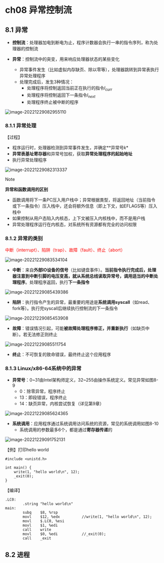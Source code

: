 # ch08 异常控制流

## 8.1 异常

- **控制流**：处理器加电到断电为止，程序计数器会执行一串的指令序列，称为处理器的控制流

- **异常**：控制流中的突变，用来响应处理器状态的某些变化
  - 异常事件发生（比如虚拟内存缺页、除以零等），处理器跳转到异常表执行异常处理程序
  - 处理完成后，发生3种情况：
    - 处理程序将控制返回当前正在执行的指令$I_{curr}$
    - 处理程序将控制返回下一条指令$I_{next}$
    - 处理程序终止被中断的程序

![image-20221229082955110](https://typora-1316228462.cos.ap-guangzhou.myqcloud.com/csapp/image-20221229082955110.png)

### 8.1.1 异常处理

【过程】

- 程序运行时，处理器检测到异常事件发生，并确定**异常号$k$*
- **异常表基址寄存器**和异常号加权，获取**异常处理程序的起始地址**
- 执行异常处理程序

![image-20221229082313337](https://typora-1316228462.cos.ap-guangzhou.myqcloud.com/csapp/image-20221229082313337.png)

> [!NOTE]
>
> **异常和函数调用的区别**
>
> - 函数调用将下一条PC压入用户栈中；异常根据类型，将返回地址（当前指令或下一条指令）压入栈中，还会将额外信息（即上下文，如EFLAGS等）压入栈中
> - 如果控制从用户态陷入内核态，上下文被压入内核栈中，而不是用户栈
> - 异常处理程序运行在内核态，对系统所有资源都有完全的访问权限



### 8.1.2 异常的类别

<font color='red'>中断（interrupt）、陷阱（trap）、故障（fault）、终止（abort）</font>

![image-20221229083534104](https://typora-1316228462.cos.ap-guangzhou.myqcloud.com/csapp/image-20221229083534104.png)

- **中断**：来自**外部IO设备的信号**（比如键盘事件）。**当前指令执行完成后，处理器注意到中断引脚的电压变高，就从系统总线读取异常号，调用适当的中断处理程序**。处理程序返回，执行**下一条指令**

![image-20221229085439386](https://typora-1316228462.cos.ap-guangzhou.myqcloud.com/csapp/image-20221229085439386.png)

- **陷阱**：执行指令产生的异常，最重要的用途是**系统调用syscall**（如read、fork等）。执行完syscall后继续执行控制流的下一条指令

![image-20221229085453908](https://typora-1316228462.cos.ap-guangzhou.myqcloud.com/csapp/image-20221229085453908.png)

- **故障**：错误情况引起，可能**被故障处理程序修正，并重新执行**（如缺页中断）。若无法修正则终止

![image-20221229085511754](https://typora-1316228462.cos.ap-guangzhou.myqcloud.com/csapp/image-20221229085511754.png)

- **终止**：不可恢复的致命错误，最终终止这个应用程序



### 8.1.3 Linux/x86-64系统中的异常

- **异常号**：0\~31由Intel架构师定义，32\~255由操作系统定义。常见异常如图8-9
  - 0：除零异常，程序终止
  - 13：即段错误，程序终止
  - 14：缺页异常，内核尝试恢复（详见第9章）

![image-20221229085624365](https://typora-1316228462.cos.ap-guangzhou.myqcloud.com/csapp/image-20221229085624365.png)

- **系统调用**：应用程序通过系统调用访问系统的资源，常见的系统调用如图8-10
  - 系统调用的参数最多6个，都是通过**寄存器传递**的

![image-20221229091752131](https://typora-1316228462.cos.ap-guangzhou.myqcloud.com/csapp/image-20221229091752131.png)

【例】打印hello world

```clike
#include <unistd.h>

int main() {
    write(1, "hello world\n", 12);
    _exit(0);
}
```

【编译】

```clike
.LC0:
        .string "hello world\n"
main:
        subq    $8, %rsp
        movl    $12, %edx          //write(1, "hello world\n", 12);
        movl    $.LC0, %esi
        movl    $1, %edi
        call    write
        movl    $0, %edi           //_exit(0);
        call    _exit
```



## 8.2 进程

